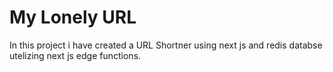 # My Lonely URL
In this project i have created a URL Shortner using next js and redis databse utelizing next js edge functions. 
